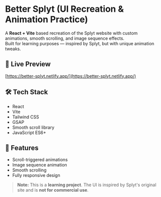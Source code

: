 # Better Splyt (UI Recreation & Animation Practice)

A **React + Vite** based recreation of the Splyt website with custom animations, smooth scrolling, and image sequence effects.  
Built for learning purposes — inspired by Splyt, but with unique animation tweaks.

## 🚀 Live Preview
[https://better-splyt.netlify.app/](https://better-splyt.netlify.app/)

## 🛠 Tech Stack
- React
- Vite
- Tailwind CSS
- GSAP
- Smooth scroll library
- JavaScript ES6+

## 📸 Features
- Scroll-triggered animations
- Image sequence animation
- Smooth scrolling
- Fully responsive design

> **Note:** This is a **learning project**. The UI is inspired by Splyt's original site and is **not for commercial use**.
